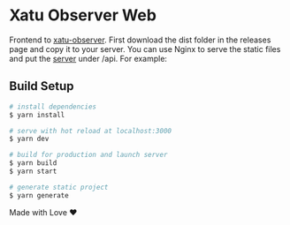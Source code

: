# Xatu Observer Web

Frontend to [xatu-observer](https://github.com/DanielSanRocha/xatu-observer). First download the dist folder in the releases page and copy it to your server. You can use Nginx to serve the static files and put the [server](https://github.com/DanielSanRocha/xatu-observer) under /api. For example:

## Build Setup

```bash
# install dependencies
$ yarn install

# serve with hot reload at localhost:3000
$ yarn dev

# build for production and launch server
$ yarn build
$ yarn start

# generate static project
$ yarn generate
```

Made with Love ❤️
